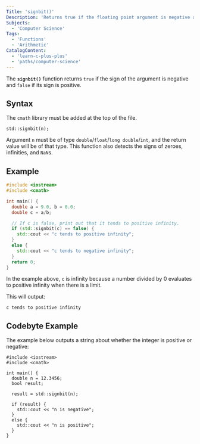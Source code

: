 ```yaml
---
Title: 'signbit()'
Description: 'Returns true if the floating point argument is negative and false if floating point argument is positive.'
Subjects:
  - 'Computer Science'
Tags:
  - 'Functions'
  - 'Arithmetic'
CatalogContent:
  - 'learn-c-plus-plus'
  - 'paths/computer-science'
---
```


The **`signbit()`** function returns `true` if the sign of the argument is negative and `false` if its sign is positive.

## Syntax

The `cmath` library must be added at the top of the file.

```pseudo
std::signbit(n);
```

Argument `n` must be of type `double`/`float`/`long double`/`int`, and the return value will be of that type. This function also detects the signs of zeroes, infinities, and `NaN`s.

## Example

```cpp
#include <iostream>
#include <cmath>

int main() {
  double a = 9.0, b = 0.0;
  double c = a/b;

  // If c is false, print out that it tends to positive infinity.
  if (std::signbit(c) == false) {
    std::cout << "c tends to positive infinity";
  }
  else {
    std::cout << "c tends to negative infinity";
  }
  return 0;
}
```

In the example above, `c` is infinity because a number divided by 0 evaluates to positive infinity when there is a limit.

This will output:

```shell
c tends to positive infinity
```

## Codebyte Example

The example below outputs a string about whether the integer is positive or negative:

```codebyte/cpp
#include <iostream>
#include <cmath>

int main() {
  double n = 12.3456;
  bool result;

  result = std::signbit(n);

  if (result) {
    std::cout << "n is negative";
  }
  else {
    std::cout << "n is positive";
  }
}
```
